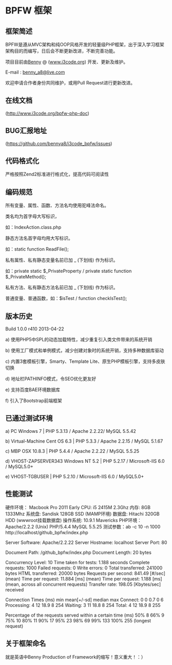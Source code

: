 BPFW 框架
=====================

## 框架简述
BPFW是遵从MVC架构和纯OOP风格开发的轻量级PHP框架，出于深入学习框架架构目的而编写，日后会不断更新改进，不断完善功能。

项目目前由[Benny](http://www.i3code.org) @ (www.i3code.org) 开发、更新及维护。

E-mail : benny_a8@live.com 

欢迎申请合作者身份共同维护，或用Pull Request进行更新改进。

## 在线文档
(http://www.i3code.org/bpfw-php-doc)

## BUG汇报地址
(https://github.com/bennya8/i3code_bpfw/issues)

## 代码格式化
严格按照Zend2标准进行格式化，提高代码可阅读性

## 编码规范

所有变量、属性、函数、方法名均使用驼峰法命名。

类名均为首字母大写标识，

如：IndexAction.class.php

静态方法名首字母均用大写标识。

如：static function ReadFile();

私有属性、私有静态变量名前已加 _ (下划线) 作为标识。

如：private static $_PrivateProperty / private static function $_PrivateMethod();

私有方法、私有静态方法名前已加 _ (下划线) 作为标识。

普通变量、普通函数，如：$isTest  /  function checkIsTest();

## 版本历史

Build 1.0.0 r410 2013-04-22

a) 使用PHP5中SPL的动态加载特性，减少重复引入类文件带来的系统开销

b) 使用工厂模式和单例模式，减少创建对象时的系统开销，支持多种数据库驱动

c) 内置3套模板引擎，Smarty、Template Lite、原生PHP模板引擎，支持多皮肤切换

d) 地址栏PATHINFO模式，令SEO优化更友好

e) 支持百度BAE环境数据库

f) 引入了Bootstrap前端框架

## 已通过测试环境

a) PC Windows 7 | PHP 5.3.13 / Apache 2.2.22/ MySQL 5.5.42

b) Virtual-Machine Cent OS 6.3 | PHP 5.3.3 / Apache 2.2.15 / MySQL 5.1.67

c) MBP OSX 10.8.3 | PHP 5.4.4 / Apache 2.2.22 / MySQL 5.5.25

d) VHOST-ZAPSERVER343 Windows NT 5.2 | PHP 5.2.17 / Microsoft-IIS 6.0 / MySQL5.0+

e) VHOST-TGBUSER | PHP 5.2.10 / Microsoft-IIS 6.0 / MySQL5.0+

## 性能测试

硬件环境：
Macbook Pro 2011 Early
CPU: i5 2415M 2.3Ghz
内存: 8GB 1333Mhz
系统盘: Sandisk 128GB SSD (MAMP环境)
数据盘: Hitachi 320GB HDD (wwwroot挂载数据盘) 
操作系统: 10.9.1 Mavericks
PHP环境：Apache/2.2.2 (Unix) PHP/5.4.4 MySQL 5.5.25
测试参数：ab -c 10 -n 1000 http://localhost/github_bpfw/index.php

Server Software:        Apache/2.2.22
Server Hostname:        localhost
Server Port:            80

Document Path:          /github_bpfw/index.php
Document Length:        20 bytes

Concurrency Level:      10
Time taken for tests:   1.188 seconds
Complete requests:      1000
Failed requests:        0
Write errors:           0
Total transferred:      241000 bytes
HTML transferred:       20000 bytes
Requests per second:    841.49 [#/sec] (mean)
Time per request:       11.884 [ms] (mean)
Time per request:       1.188 [ms] (mean, across all concurrent requests)
Transfer rate:          198.05 [Kbytes/sec] received

Connection Times (ms)
              min  mean[+/-sd] median   max
Connect:        0    0   0.7      0       6
Processing:     4   12  18.9      8     254
Waiting:        3   11  18.8      8     254
Total:          4   12  18.9      8     255

Percentage of the requests served within a certain time (ms)
  50%      8
  66%      9
  75%     10
  80%     11
  90%     17
  95%     23
  98%     69
  99%    133
 100%    255 (longest request)

## 关于框架命名
就是英语中Benny Production of Framework的缩写！意义重大！：）